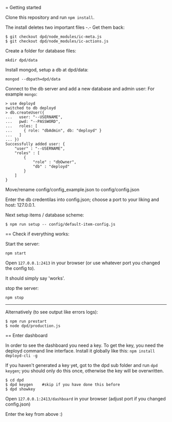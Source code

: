 = Getting started

Clone this repository and run ``npm install``.

The install deletes two important files -.- Get them back:

```console 
$ git checkout dpd/node_modules/ic-meta.js 
$ git checkout dpd/node_modules/ic-actions.js 
```


Create a folder for database files:

```mkdir dpd/data```

Install mongod, setup a db at dpd/data:

``` mongod --dbpath=dpd/data ```

Connect to the db server and add a new database and admin user: For example ```mongo```:
```
> use deployd
switched to db deployd
> db.createUser({
...   user: "--USERNAME",
...   pwd: "--PASSWORD",
...   roles: [
...     { role: "dbAdmin", db: "deployd" } 
...   ]
... })
Successfully added user: {
	"user" : "--USERNAME",
	"roles" : [
		{
			"role" : "dbOwner",
			"db" : "deployd"
		}
	]
} 
```

Move/rename config/config_example.json to config/config.json

Enter the db credentilas into config.json; choose a port to your liking and host: 127.0.0.1.

Next setup items / database scheme:

```console
$ npm run setup -- config/default-item-config.js
```

== Check if everything works:


Start the server: 

```
npm start
```

Open ```127.0.0.1:2413``` in your browser (or use whatever port you changed the config to).

It should simply say 'works'.


stop the server:

```
npm stop
```

---


Alternatively (to see output like errors logs):

``` console
$ npm run prestart
$ node dpd/production.js
```

== Enter dashboard

In order to see the dashboard you need a key. To get the key, you need the deployd command line interface.
Install it globally like this: `` npm install deployd-cli -g ``

If you haven't generated a key yet, got to the dpd sub folder and run ```dpd keygen```; you should only do this once, otherwise the key will be overwritten.

```console
$ cd dpd
$ dpd keygen    #skip if you have done this before
$ dpd showkey
```

Open ```127.0.0.1:2413/dashboard``` in your browser (adjust port if you changed config.json)

Enter the key from above :)